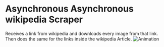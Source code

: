 # Asynchronous Asynchronous wikipedia Scraper

Receives a link from wikipedia and downloads every image from that link. Then does the same for the
links inside the wikipedia Article.
![Animation](https://user-images.githubusercontent.com/69367406/150719081-90f5b6b6-104b-46f9-b332-b2d5e82ab851.gif)
